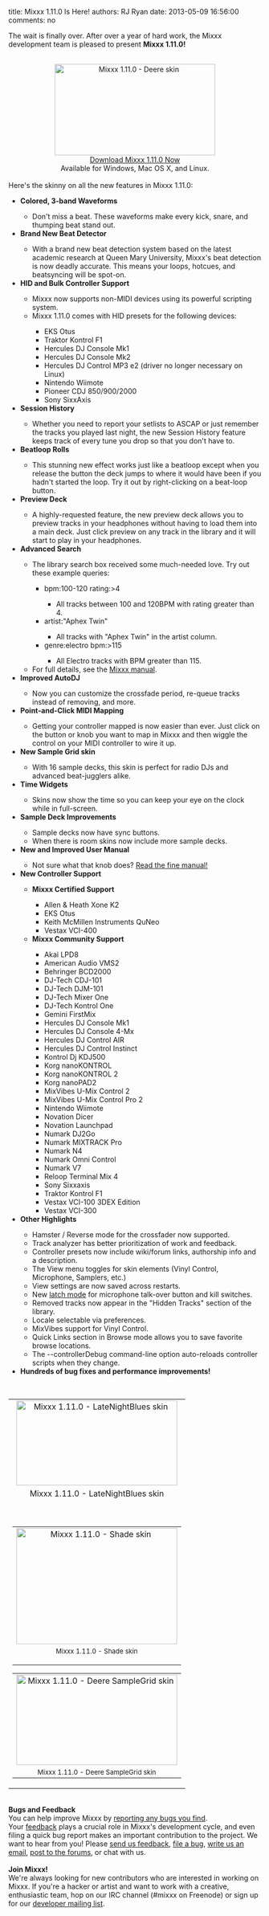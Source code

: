 title: Mixxx 1.11.0 Is Here!
authors: RJ Ryan
date: 2013-05-09 16:56:00
comments: no

<div>The wait is finally over. After over a year of hard work, the Mixxx development team is pleased to present <b>Mixxx 1.11.0!</b></div><div class="separator" style="clear: both; text-align: center;"></div><div style="text-align: center;"><div class="separator" style="clear: both;"><a href="{static}/images/news/Mixxx-1.10.0-LateNightBlues-Cropped.png" imageanchor="1" style="clear: left; float: left; margin-bottom: 1em; margin-right: 1em;"><br /></a></div><div class="separator" style="clear: both;"></div><div class="separator" style="clear: both; text-align: center;"><a href="{static}/images/news/Mixxx-1.11.0-Deere-1440x900-Cropped.png" imageanchor="1" style="margin-left: 1em; margin-right: 1em;"><img alt="Mixxx 1.11.0 - Deere skin" border="0" src="{static}/images/news/Mixxx-1.11.0-Deere-1440x900-Cropped.png" height="182" title="Mixxx 1.11.0 - Deere skin" width="320" /></a></div><a href="http://www.mixxx.org/download/" target="_blank">Download Mixxx 1.11.0 Now</a></div><div style="text-align: center;">Available for Windows, Mac OS X, and Linux.</div><div style="text-align: center;"><br /></div><div>Here's the skinny on all the new features in Mixxx 1.11.0:</div><ul><li><b>Colored, 3-band Waveforms</b></li><ul><li>Don't miss a beat. These waveforms make every kick, snare, and thumping beat stand out.</li></ul><li><b>Brand New Beat Detector</b></li><ul><li>With a brand new beat detection system based on the latest academic research at Queen Mary University, Mixxx's beat detection is now deadly accurate. This means your loops, hotcues, and beatsyncing will be spot-on.</li></ul><li><b>HID and Bulk Controller Support</b></li><ul><li>Mixxx now supports non-MIDI devices using its powerful scripting system.&nbsp;</li><li>Mixxx 1.11.0 comes with HID presets for the following devices:</li><ul><li>EKS Otus</li><li>Traktor Kontrol F1</li><li>Hercules DJ Console Mk1</li><li>Hercules DJ Console Mk2</li><li>Hercules DJ Control MP3 e2 (driver no longer necessary on Linux)</li><li>Nintendo Wiimote</li><li>Pioneer CDJ 850/900/2000</li><li>Sony SixxAxis</li></ul></ul><li><b>Session History</b></li><ul><li>Whether you need to report your setlists to ASCAP or just remember the tracks you played last night, the new Session History feature keeps track of every tune you drop so that you don't have to.</li></ul><li><b>Beatloop Rolls</b></li><ul><li>This stunning new effect works just like a beatloop except when you release the button the deck jumps to where it would have been if you hadn't started the loop. Try it out by right-clicking on a beat-loop button.</li></ul><li><b>Preview Deck</b></li><ul><li>A highly-requested feature, the new preview deck allows you to preview tracks in your headphones without having to load them into a main deck. Just click preview on any track in the library and it will start to play in your headphones.</li></ul><li><b>Advanced Search</b></li><ul><li>The library search box received some much-needed love. Try out these example queries:</li><ul><li>bpm:100-120 rating:&gt;4</li><ul><li>All tracks between 100 and 120BPM with rating greater than 4.</li></ul><li>artist:"Aphex Twin"</li><ul><li>All tracks with "Aphex Twin" in the artist column.</li></ul><li>genre:electro bpm:&gt;115</li><ul><li>All Electro tracks with BPM greater than 115.</li></ul></ul><li>For full details, see the <a href="https://manual.mixxx.org/1.11/chapters/djing_with_mixxx.html#using-search-operators" target="_blank">Mixxx manual</a>.</li></ul><li><b>Improved AutoDJ</b></li><ul><li>Now you can customize the crossfade period, re-queue tracks instead of removing, and more.</li></ul><li><b>Point-and-Click MIDI Mapping</b></li><ul><li>Getting your controller mapped is now easier than ever. Just click on the button or knob you want to map in Mixxx and then wiggle the control on your MIDI controller to wire it up.&nbsp;</li></ul><li><b>New Sample Grid skin</b></li><ul><li>With 16 sample decks, this skin is perfect for radio DJs and advanced beat-jugglers alike.</li></ul><li><b>Time Widgets</b></li><ul><li>Skins now show the time so you can keep your eye on the clock while in full-screen.</li></ul><li><b>Sample Deck Improvements</b></li><ul><li>Sample decks now have sync buttons.</li><li>When there is room skins now include more sample decks.</li></ul><li><b>New and Improved User Manual</b></li><ul><li>Not sure what that knob does? <a href="https://manual.mixxx.org/1.11/" target="_blank">Read the fine manual!</a></li></ul><li><b>New Controller Support</b></li><ul><li><b>Mixxx Certified Support</b></li><ul><li>Allen &amp; Heath Xone K2</li><li>EKS Otus</li><li>Keith McMillen Instruments QuNeo</li><li>Vestax VCI-400</li></ul><li><b>Mixxx Community Support</b></li><ul><li>Akai LPD8</li><li>American Audio VMS2</li><li>Behringer BCD2000</li><li>DJ-Tech CDJ-101</li><li>DJ-Tech DJM-101</li><li>DJ-Tech Mixer One</li><li>DJ-Tech Kontrol One</li><li>Gemini FirstMix</li><li>Hercules DJ Console Mk1</li><li>Hercules DJ Console 4-Mx</li><li>Hercules DJ Control AIR</li><li>Hercules DJ Control Instinct</li><li>Kontrol Dj KDJ500</li><li>Korg nanoKONTROL</li><li>Korg nanoKONTROL 2</li><li>Korg nanoPAD2</li><li>MixVibes U-Mix Control 2</li><li>MixVibes U-Mix Control Pro 2</li><li>Nintendo Wiimote</li><li>Novation Dicer</li><li>Novation Launchpad</li><li>Numark DJ2Go</li><li>Numark MIXTRACK Pro</li><li>Numark N4</li><li>Numark Omni Control</li><li>Numark V7</li><li>Reloop Terminal Mix 4</li><li>Sony Sixxaxis</li><li>Traktor Kontrol F1</li><li>Vestax VCI-100 3DEX Edition</li><li>Vestax VCI-300</li></ul></ul><li><b>Other Highlights</b></li><ul><li>Hamster / Reverse mode for the crossfader now supported.</li><li>Track analyzer has better prioritization of work and feedback.</li><li>Controller presets now include wiki/forum links, authorship info and a description.</li><li>The View menu toggles for skin elements (Vinyl Control, Microphone, Samplers, etc.)</li><li>View settings are now saved across restarts.</li><li>New&nbsp;<a href="https://manual.mixxx.org/1.11/chapters/user_interface.html#the-mixer-section" target="_blank">latch mode</a>&nbsp;for microphone talk-over button and kill switches.</li><li>Removed tracks now appear in the "Hidden Tracks" section of the library.</li><li>Locale selectable via preferences.</li><li>MixVibes support for Vinyl Control.</li><li>Quick Links section in Browse mode allows you to save favorite browse locations.</li><li>The --controllerDebug command-line option auto-reloads controller scripts when they change.</li></ul><li><b>Hundreds of bug fixes and performance improvements!</b></li></ul><div><b><br /></b></div><div><div class="separator" style="clear: both; text-align: center;"></div><table align="center" cellpadding="0" cellspacing="0" class="tr-caption-container" style="margin-left: auto; margin-right: auto; text-align: center;"><tbody><tr><td><a href="{static}/images/news/Mixxx-1.11.0-LateNightBlues-Cropped.png" imageanchor="1" style="margin-left: auto; margin-right: auto;"><img alt="Mixxx 1.11.0 - LateNightBlues skin" border="0" src="{static}/images/news/Mixxx-1.11.0-LateNightBlues-Cropped.png" height="169" title="Mixxx 1.11.0 - LateNightBlues skin" width="320" /></a></td></tr><tr><td class="tr-caption">Mixxx 1.11.0 - LateNightBlues skin<br /><br /><br /><table align="center" cellpadding="0" cellspacing="0" class="tr-caption-container" style="margin-left: auto; margin-right: auto; text-align: center;"><tbody><tr><td><a href="{static}/images/news/Mixxx-1.11.0-Shade-Cropped.png" imageanchor="1" style="margin-left: auto; margin-right: auto;"><img alt="Mixxx 1.11.0 - Shade skin" border="0" src="{static}/images/news/Mixxx-1.11.0-Shade-Cropped.png" height="231" title="Mixxx 1.11.0 - Shade skin" width="320" /></a></td></tr><tr><td class="tr-caption" style="font-size: 13px;">Mixxx 1.11.0 - Shade skin<br /><br /></td></tr></tbody></table><div><table align="center" cellpadding="0" cellspacing="0" class="tr-caption-container" style="margin-left: auto; margin-right: auto; text-align: center;"><tbody><tr><td><a href="{static}/images/news/Mixxx-1.11.0-Deere-SampleGrid-Cropped.png" imageanchor="1" style="margin-left: auto; margin-right: auto;"><img alt="Mixxx 1.11.0 - Deere SampleGrid skin" border="0" src="{static}/images/news/Mixxx-1.11.0-Deere-SampleGrid-Cropped.png" height="180" title="Mixxx 1.11.0 - Deere SampleGrid skin" width="320" /></a></td></tr><tr><td class="tr-caption" style="font-size: 13px;">Mixxx 1.11.0 - Deere SampleGrid skin</td></tr></tbody></table></div></td></tr></tbody></table><div><div style="margin: 0px;"><br /><b>Bugs and Feedback</b></div></div><div><div style="margin: 0px;"><b><span class="Apple-style-span" style="font-weight: normal;"><b><span class="Apple-style-span" style="font-weight: normal;">You can help improve Mixxx by&nbsp;</span><span class="Apple-style-span" style="font-weight: normal;"><a href="https://bugs.launchpad.net/mixxx/+filebug" target="_blank">reporting any bugs you find</a></span><span class="Apple-style-span" style="font-weight: normal;">. Your&nbsp;<a href="https://docs.google.com/forms/d/1Zbx-VgdcSIuTTmy9UalNZhtDypSJdSLvRVZ0MKOuLu4/viewform" target="_blank">feedback</a>&nbsp;plays a crucial role in Mixxx's development cycle, and even filing a quick bug report makes an important contribution to the project.&nbsp;</span></b></span></b>We want to hear from you! Please&nbsp;<a href="https://docs.google.com/forms/d/1Zbx-VgdcSIuTTmy9UalNZhtDypSJdSLvRVZ0MKOuLu4/viewform" target="_blank">send us feedback</a>,&nbsp;<a href="https://bugs.launchpad.net/mixxx/+filebug" target="_blank">file a bug</a>,&nbsp;<a href="https://lists.sourceforge.net/lists/listinfo/mixxx-devel" target="_blank">write us an email</a>,&nbsp;<a href="https://mixxx.org/forums/" target="_blank">post to the forums</a>, or&nbsp;chat with us.</div></div><div><div style="margin: 0px;"><b><span class="Apple-style-span" style="font-weight: normal;"><br /></span></b></div></div><div style="margin: 0px;"><b>Join Mixxx!</b></div><div><div style="margin: 0px;">We're always looking for new contributors who are interested in working on Mixxx. If you're a hacker or artist and want to work with a creative, enthusiastic team, hop on our IRC channel (#mixxx on Freenode) or sign up for our&nbsp;<a href="https://lists.sourceforge.net/lists/listinfo/mixxx-devel" target="_blank">developer mailing list</a>.</div></div></div>
